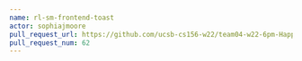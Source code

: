 ```yaml
---
name: rl-sm-frontend-toast
actor: sophiajmoore
pull_request_url: https://github.com/ucsb-cs156-w22/team04-w22-6pm-HappyCows/pull/62
pull_request_num: 62
---
```

